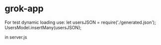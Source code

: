 # grok-app

For test dynamic loading use: 
  let usersJSON = require('./generated.json');
  UsersModel.insertMany(usersJSON);

in server.js
